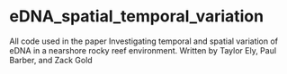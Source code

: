 # eDNA_spatial_temporal_variation
All code used in the paper Investigating temporal and spatial variation of eDNA in a nearshore rocky reef environment. Written by Taylor Ely, Paul Barber, and Zack Gold
